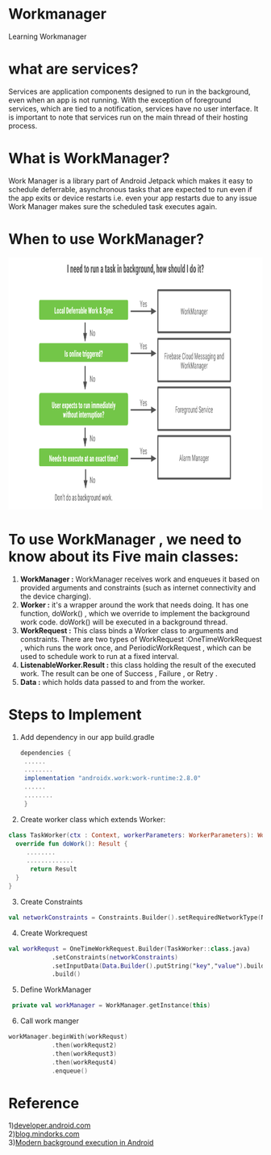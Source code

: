 # Workmanager
Learning Workmanager

 # what are services?</br>
Services are application components designed to run in the background, even when
an app is not running. With the exception of foreground services, which are tied to
a notification, services have no user interface. It is important to note that services
run on the main thread of their hosting process.</br>

# What is WorkManager?</br>
Work Manager is a library part of Android Jetpack which makes it easy to schedule deferrable,
asynchronous tasks that are expected to run even if the app exits or device restarts i.e. even your
app restarts due to any issue Work Manager makes sure the scheduled task executes again.</br>

# When to use WorkManager?


<img src ="backgroundService.png" alt="source Modern background execution in Android" height="500"/>


# To use WorkManager , we need to know about its Five main classes: </br>
 1) <b>WorkManager :</b>  WorkManager receives work and enqueues it
    based on provided arguments and constraints (such as internet connectivity and
    the device charging).</br>
 2) <b>Worker :</b>  it's a wrapper around the work that needs
    doing. It has one function, doWork() , which we override to implement the
    background work code. doWork() will be executed in a background thread.</br>
 3) <b>WorkRequest :</b> This class binds a Worker class to arguments and constraints.
    There are two types of WorkRequest :OneTimeWorkRequest , which runs the work once, and
    PeriodicWorkRequest , which can be used to schedule work to run at a fixed interval.
 4) <b>ListenableWorker.Result :</b> this class holding the result of the executed work. The result can be one of
    Success , Failure , or Retry .
 5) <b>Data :</b>  which holds data passed to and from the worker.

# Steps to Implement
1) Add dependency in our app build.gradle
   ```gradle
   dependencies {
    ......
    ........
    implementation "androidx.work:work-runtime:2.8.0"
    ......
    ........
    }
   ```
   
2) Create worker class which extends Worker:
  ``` kotlin
class TaskWorker(ctx : Context, workerParameters: WorkerParameters): Worker(ctx,workerParameters){
    override fun doWork(): Result {
       ........
       .............
        return Result
    }
}
 ```

3) Create Constraints

```kotlin
val networkConstraints = Constraints.Builder().setRequiredNetworkType(NetworkType.CONNECTED).build()
```

4) Create  Workrequest 

```kotlin
val workRequst = OneTimeWorkRequest.Builder(TaskWorker::class.java)
            .setConstraints(networkConstraints)
            .setInputData(Data.Builder().putString("key","value").build())
            .build()
```

5) Define WorkManager
```kotlin
 private val workManager = WorkManager.getInstance(this)
```

6) Call work manger

```kotlin 
workManager.beginWith(workRequst)
            .then(workRequst2)
            .then(workRequst3)
            .then(workRequst4)
            .enqueue()
```
# Reference
1)<a href="https://developer.android.com/guide/background/persistent/getting-started">developer.android.com</a></br>
2)<a href="https://blog.mindorks.com/integrating-work-manager-in-android/">blog.mindorks.com</a></br>
3)<a href="https://android-developers.googleblog.com/2018/10/modern-background-execution-in-android.html">Modern background execution in Android</a>




